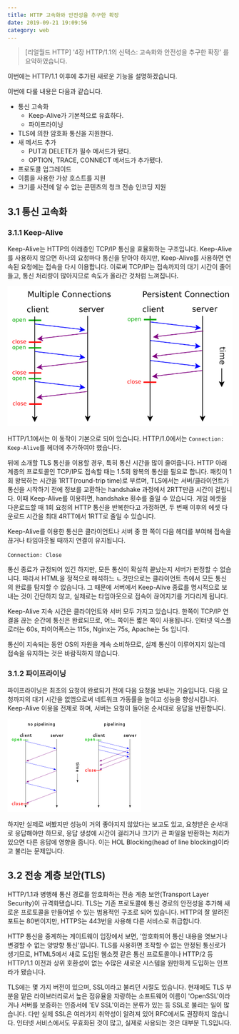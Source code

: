```yaml
---
title: HTTP 고속화와 안전성을 추구한 확장
date: 2019-09-21 19:09:56
category: web
---
```


> [리얼월드 HTTP]  '4장 HTTP/1.1의 신택스: 고속화와 안전성을 추구한 확장' 를 요약하였습니다.

이번에는 HTTP/1.1 이후에 추가된 새로운 기능을 설명하겠습니다.

이번에 다룰 내용은 다음과 같습니다.

* 통신 고속화
  * Keep-Alive가 기본적으로 유효하다.
  * 파이프라이닝
* TLS에 의한 암호화 통신을 지원한다.
* 새 메서드 추가
  * PUT과 DELETE가 필수 메서드가 됐다.
  * OPTION, TRACE, CONNECT 메서드가 추가됐다.
* 프로토콜 업그레이드
* 이름을 사용한 가상 호스트를 지원
* 크기를 사전에 알 수 없는 콘텐츠의 청크 전송 인코딩 지원

## 3.1 통신 고속화

### 3.1.1 Keep-Alive

Keep-Alive는 HTTP의 아래층인 TCP/IP 통신을 효율화하는 구조입니다. Keep-Alive를 사용하지 않으면 하나의 요청마다 통신을 닫아야 하지만, Keep-Alive를 사용하면 연속된 요청에는 접속을 다시 이용합니다. 이로써 TCP/IP는 접속까지의 대기 시간이 줄어들고, 통신 처리량이 많아지므로 속도가 올라간 것처럼 느껴집니다.

<img src='./images/HTTP_persistent_connection.svg' />

HTTP/1.1에서는 이 동작이 기본으로 되어 있습니다. HTTP/1.0에서는 `Connection: Keep-Alive`를 헤더에 추가하여야 했습니다.

뒤에 소개할 TLS 통신을 이용할 경우, 특히 통신 시간을 많이 줄여줍니다. HTTP 아래 계층의 프로토콜인 TCP/IP도 접속할 때는 1.5회 왕복의 통신을 필요로 합니다. 패킷이 1회 왕복하는 시간을 1RTT(round-trip time)로 부르며, TLS에서는 서버/클라이언트가 통신을 시작하기 전에 정보를 교환하는 handshake 과정에서 2RTT만큼 시간이 걸립니다. 이때 Keep-Alive를 이용하면, handshake 횟수를 줄일 수 있습니다. 게임 에셋을 다운로드할 때 1회 요청의 HTTP 통신을 반복한다고 가정하면, 두 번째 이후의 에셋 다운로드 시간을 최대 4RTT에서 1RTT로 줄일 수 있습니다.

Keep-Alive를 이용한 통신은 클라이언트나 서버 중 한 쪽이 다음 헤더를 부여해 접속을 끊거나 타임아웃될 때까지 연결이 유지됩니다.

`Connection: Close`

통신 종료가 규정되어 있긴 하지만, 모든 통신이 확실히 끝났는지 서버가 판정할 수 없습니다. 따라서 HTML을 정적으로 해석하느 ㄴ것만으로는 클라이언트 측에서 모든 통신의 완료를 탐지할 수 없습니다. 그 때문에 서버에서 Keep-Alive 종료를 명시적으로 보내는 것이 간단하지 않고, 실제로는 타임아웃으로 접속이 끊어지기를 기다리게 됩니다.

Keep-Alive 지속 시간은 클라이언트와 서버 모두 가지고 있습니다. 한쪽이 TCP/IP 연결을 끊는 순간에 통신은 완료되므로, 어느 쪽이든 짧은 쪽이 사용됩니다. 인터넷 익스플로러는 60s, 파이어폭스는 115s, Nginx는 75s, Apache는 5s 입니다.

통신이 지속되는 동안 OS의 자원을 계속 소비하므로, 실제 통신이 이루어지지 않는데 접속을 유지하는 것은 바람직하지 않습니다.

### 3.1.2 파이프라이닝

파이프라이닝은 최초의 요청이 완료되기 전에 다음 요청을 보내는 기술입니다. 다음 요청까지의 대기 시간을 없앰으로써 네트워크 가동률을 높이고 성능을 향상시킵니다. Keep-Alive 이용을 전제로 하며, 서버는 요청이 들어온 순서대로 응답을 반환합니다.

<img src='./images/300px-HTTP_pipelining2.svg.png'/>

하지만 실제로 써봤지만 성능이 거의 좋아지지 않았다는 보고도 있고, 요청받은 순서대로 응답해야만 하므로, 응답 생성에 시간이 걸리거나 크기가 큰 파일을 반환하는 처리가 있으면 다른 응답에 영향을 줍니다. 이는 HOL Blocking(head of line blocking)이라고 불리는 문제입니다.

## 3.2 전송 계층 보안(TLS)

HTTP/1.1과 병행해 통신 경로를 암호화하는 전송 계층 보안(Transport Layer Security)이 규격화됐습니다.  TLS는 기존 프로토콜에 통신 경로의 안전성을 추가해 새로운 프로토콜을 만들어낼 수 있는 범용적인 구조로 되어 있습니다. HTTP의 잘 알려진 포트는 80번이지만, HTTPS는 443번을 사용해 다른 서비스로 취급합니다.

HTTP 통신을 중계하는 게이트웨이 입장에서 보면, '암호화되어 통신 내용을 엿보거나 변경할 수 없는 양방향 통신'입니다. TLS를 사용하면 조작할 수 없는 안정된 통신로가 생기므로, HTML5에서 새로 도입된 웹소켓 같은 통신 프로토콜이나 HTTP/2 등 HTTP/1.1 이전과 상위 호환성이 없는 수많은 새로운 시스템을 원만하게 도입하는 인프라가 됐습니다.

TLS에는 몇 가지 버전이 있으며, SSL이라고 불리던 시절도 있습니다. 현재에도 TLS 부분을 맡은 라이브러리로서 높은 점유율을 자랑하는 소프트웨어 이름이 'OpenSSL'이라거나 서버를 보증하는 인증서에 'EV SSL'이라는 분류가 있는 등 SSL로 불리는 일이 많습니다. 다만 실제 SSL은 여러가지 취약성이 알려져 있어 RFC에서도 권장하지 않습니다. 인터넷 서비스에서도 무효화된 것이 많고, 실제로 사용되는 것은 대부분 TLS입니다.